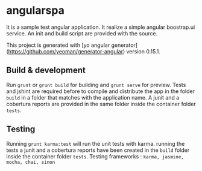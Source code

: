 # angularspa

It is a sample test angular application. It realize a simple angular boostrap.ui service.
An init and build script are provided with the source.

This project is generated with [yo angular generator] (https://github.com/yeoman/generator-angular)
version 0.15.1.


## Build & development

Run `grunt` or `grunt build` for building and `grunt serve` for preview.
Tests and jshint are required before to compile and distribute the app in the folder `build` in a folder that matches with the application name. A junit and a cobertura reports are provided in the same folder inside the container folder `tests`. 

## Testing

Running `grunt karma:test` will run the unit tests with karma.
running the tests a junit and a cobertura reports have been created  in the `build` folder inside the container folder `tests`.
Testing frameworks : `karma, jasmine, mocha, chai, sinon`
